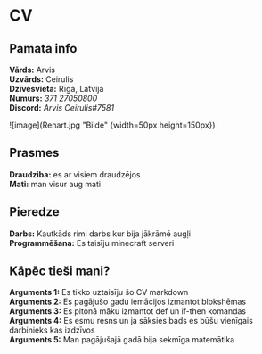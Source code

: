 # **CV**  
## **Pamata info**
  
**Vārds:** Arvis  
**Uzvārds:** Ceirulis  
**Dzīvesvieta:** Rīga, Latvija  
**Numurs:** *371 27050800*  
**Discord:** *Arvis Ceirulis#7581*
  
![image](Renart.jpg "Bilde" {width=50px height=150px})
  
  
## **Prasmes**  
**Draudziba:** es ar visiem draudzējos  
**Mati:** man visur aug mati  
  
## **Pieredze**  
**Darbs:** Kautkāds rimi darbs kur bija jākrāmē augļi  
**Programmēšana:** Es taisīju minecraft serveri 
   
## **Kāpēc tieši mani?**  
**Arguments 1:** Es tikko uztaisīju šo CV markdown  
**Arguments 2:** Es pagājušo gadu iemācijos izmantot blokshēmas  
**Arguments 3:** Es pitonā māku izmantot def un if-then komandas  
**Arguments 4:** Es esmu resns un ja sāksies bads es būšu vienīgais darbinieks kas izdzīvos  
**Arguments 5:** Man pagājušajā gadā bija sekmīga matemātika  
